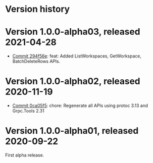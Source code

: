 # Version history

# Version 1.0.0-alpha03, released 2021-04-28

- [Commit 294f56e](https://github.com/googleapis/google-cloud-dotnet/commit/294f56e): feat: Added ListWorkspaces, GetWorkspace, BatchDeleteRows APIs.

# Version 1.0.0-alpha02, released 2020-11-19

- [Commit 0ca05f5](https://github.com/googleapis/google-cloud-dotnet/commit/0ca05f5): chore: Regenerate all APIs using protoc 3.13 and Grpc.Tools 2.31

# Version 1.0.0-alpha01, released 2020-09-22

First alpha release.

